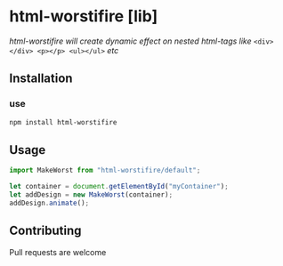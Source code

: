 # html-worstifire [lib]

_html-worstifire will create dynamic effect on nested html-tags like_
`<div></div> <p></p> <ul></ul>` _etc_

## Installation

### use

```bash
npm install html-worstifire
```

## Usage

```javascript
import MakeWorst from "html-worstifire/default";

let container = document.getElementById("myContainer");
let addDesign = new MakeWorst(container);
addDesign.animate();
```

## Contributing

Pull requests are welcome
